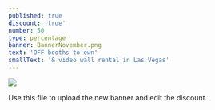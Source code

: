 ```yaml
---
published: true
discount: 'true'
number: 50
type: percentage
banner: BannerNovember.png
text: 'OFF booths to own'
smallText: '& video wall rental in Las Vegas'
---
```

![]({{site.baseurl}}/C:\Users\Nemanja\Desktop\MTS\MTS_BlackFriday_Final\Banners\50banner.png)



Use this file to upload the new banner and edit the discount.
